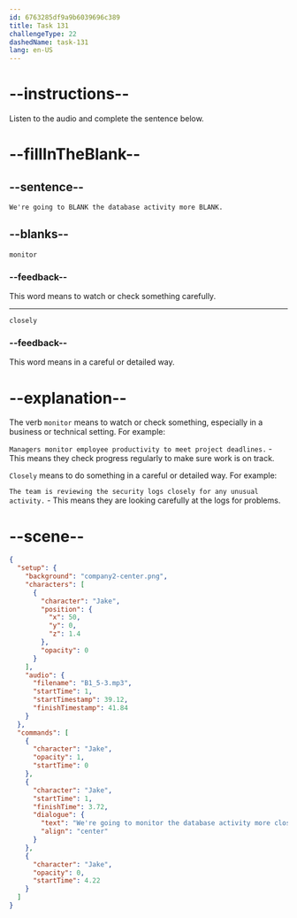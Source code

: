 ```yaml
---
id: 6763285df9a9b6039696c389
title: Task 131
challengeType: 22
dashedName: task-131
lang: en-US
---
```

<!-- (audio) Jake: We're going to monitor the database activity more closely. -->

# --instructions--

Listen to the audio and complete the sentence below.

# --fillInTheBlank--

## --sentence--

`We're going to BLANK the database activity more BLANK.`

## --blanks--

`monitor`

### --feedback--

This word means to watch or check something carefully.

---

`closely`

### --feedback--

This word means in a careful or detailed way.

# --explanation--

The verb `monitor` means to watch or check something, especially in a business or technical setting. For example:

`Managers monitor employee productivity to meet project deadlines.` - This means they check progress regularly to make sure work is on track.

`Closely` means to do something in a careful or detailed way. For example:  

`The team is reviewing the security logs closely for any unusual activity.` - This means they are looking carefully at the logs for problems.

# --scene--

```json
{
  "setup": {
    "background": "company2-center.png",
    "characters": [
      {
        "character": "Jake",
        "position": {
          "x": 50,
          "y": 0,
          "z": 1.4
        },
        "opacity": 0
      }
    ],
    "audio": {
      "filename": "B1_5-3.mp3",
      "startTime": 1,
      "startTimestamp": 39.12,
      "finishTimestamp": 41.84
    }
  },
  "commands": [
    {
      "character": "Jake",
      "opacity": 1,
      "startTime": 0
    },
    {
      "character": "Jake",
      "startTime": 1,
      "finishTime": 3.72,
      "dialogue": {
        "text": "We're going to monitor the database activity more closely.",
        "align": "center"
      }
    },
    {
      "character": "Jake",
      "opacity": 0,
      "startTime": 4.22
    }
  ]
}
```
